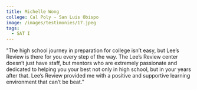 ```yaml
---
title: Michelle Wong
college: Cal Poly - San Luis Obispo
image: /images/testimonies/17.jpeg
tags:
  - SAT I
---
```

"The high school journey in preparation for college isn’t easy, but Lee’s
          Review is there for you every step of the way. The Lee’s Review center
          doesn’t just have staff, but mentors who are extremely passionate and
          dedicated to helping you your best not only in high school, but in your
          years after that. Lee’s Review provided me with a positive and supportive
          learning environment that can’t be beat.”
